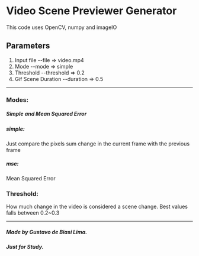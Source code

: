# Video Scene Previewer Generator

This code uses OpenCV, numpy and imageIO

## Parameters
1. Input file --file => video.mp4
2. Mode --mode => simple
3. Threshold --threshold => 0.2
4. Gif Scene Duration  --duration => 0.5

---

### Modes:
##### Simple and Mean Squared Error
##### simple:
Just compare the pixels sum change in the current frame with the previous frame
##### mse:
Mean Squared Error

### Threshold:
How much change in the video is considered a scene change. Best values falls between 0.2~0.3

***

##### Made by Gustavo de Biasi Lima.
##### Just for Study.